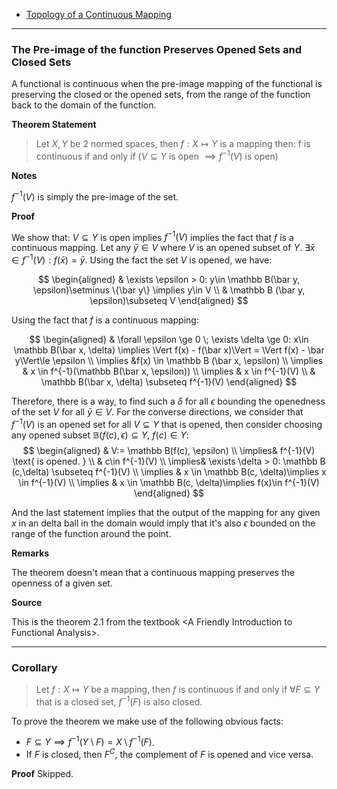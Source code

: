 * [Topology of a Continuous Mapping](Topology%20of%20a%20Continuous%20Mapping.md)


---
### **The Pre-image of the function Preserves Opened Sets and Closed Sets**

A functional is continuous when the pre-image mapping of the functional is preserving the closed or the opened sets, from the range of the function back to the domain of the function. 

**Theorem Statement**
> Let $X,Y$ be 2 normed spaces, then $f:X\mapsto Y$ is a mapping then: f is continuous if and only if ($V\subseteq Y$ is open $\implies f^{-1}(V)$ is open)

**Notes**

$f^{-1}(V)$ is simply the pre-image of the set. 

**Proof**

We show that: $V\subseteq Y$ is open implies $f^{-1}(V)$ implies the fact that $f$ is a continuous mapping. Let any $\bar y \in V$ where $V$ is an opened subset of $Y$. $\exists \bar x \in f^{-1}(V): f(\bar x) = \bar y$. Using the fact the set $V$ is opened, we have: 

$$
\begin{aligned}
   & \exists \epsilon > 0: y\in \mathbb B(\bar y, \epsilon)\setminus \{\bar y\} \implies 
   y\in V
   \\
   & \mathbb B (\bar y, \epsilon)\subseteq V
\end{aligned}
$$

Using the fact that $f$ is a continuous mapping: 

$$
\begin{aligned}
    & \forall \epsilon \ge 0 \; \exists \delta \ge 0: x\in \mathbb B(\bar x, \delta)
    \implies
    \Vert f(x) - f(\bar x)\Vert = \Vert f(x) - \bar y\Vert\le \epsilon
    \\
    \implies
    &f(x) \in \mathbb B (\bar x, \epsilon)
    \\
    \implies & 
    x \in f^{-1}(\mathbb B(\bar x, \epsilon))
    \\
    \implies &
    x \in f^{-1}(V)
    \\
    & \mathbb B(\bar x, \delta) \subseteq f^{-1}(V)
\end{aligned}
$$

Therefore, there is a way, to find such a $\delta$ for all $\epsilon$ bounding the openedness of the set $V$ for all $\bar y \in V$. For the converse directions, we consider that $f^{-1}(V)$ is an opened set for all $V \subseteq Y$ that is opened, then consider choosing any opened subset $\mathbb B(f(c), \epsilon)\subseteq Y$, $f(c) \in Y$: 
$$
\begin{aligned}
    & V:= \mathbb B(f(c), \epsilon)
    \\
    \implies& 
    f^{-1}(V) \text{ is opened. }
    \\
    & c\in f^{-1}(V)
    \\
    \implies& 
    \exists \delta > 0: \mathbb B (c,\delta) \subseteq f^{-1}(V)
    \\
    \implies & 
    x \in \mathbb B(c, \delta)\implies x \in f^{-1}(V)
    \\
    \implies &
    x \in \mathbb B(c, \delta)\implies f(x)\in f^{-1}(V)
\end{aligned}
$$

And the last statement implies that the output of the mapping for any given $x$ in an delta ball in the domain would imply that it's also $\epsilon$ bounded on the range of the function around the point. 


**Remarks**

The theorem doesn't mean that a continuous mapping preserves the openness of a given set. 

**Source**

This is the theorem 2.1 from the textbook \<A Friendly Introduction to Functional Analysis\>. 


---
### **Corollary**
> Let $f: X\mapsto Y$ be a mapping, then $f$ is continuous if and only if $\forall F\subseteq Y$ that is a closed set, $f^{-1}(F)$ is also closed. 

To prove the theorem we make use of the following obvious facts:
* $F\subseteq Y \implies f^{-1}(Y\setminus F) = X\setminus f^{-1}(F)$. 
* If $F$ is closed, then $F^{C}$, the complement of $F$ is opened and vice versa. 

**Proof**
Skipped. 

